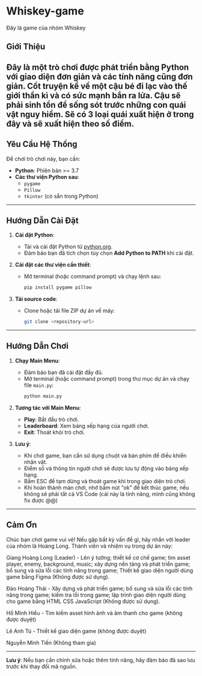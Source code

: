 # Whiskey-game
Đây là game của nhóm Whiskey 

## Giới Thiệu
Đây là một trò chơi được phát triển bằng Python với giao diện đơn giản và các tính năng cũng đơn giản.
Cốt truyện kể về một cậu bé đi lạc vào thế giới thần kì và có sức mạnh bắn ra lửa. 
Cậu sẽ phải sinh tồn để sống sót trước những con quái vật nguy hiểm. 
Sẽ có 3 loại quái xuất hiện ở trong đây và sẽ xuất hiện theo số điểm.
---

## Yêu Cầu Hệ Thống
Để chơi trò chơi này, bạn cần:
- **Python**: Phiên bản >= 3.7
- **Các thư viện Python sau**:
  - `pygame`
  - `Pillow`
  - `tkinter` (có sẵn trong Python)

---

## Hướng Dẫn Cài Đặt

1. **Cài đặt Python**:
   - Tải và cài đặt Python từ [python.org](https://www.python.org/).
   - Đảm bảo bạn đã tích chọn tùy chọn **Add Python to PATH** khi cài đặt.

2. **Cài đặt các thư viện cần thiết**:
   - Mở terminal (hoặc command prompt) và chạy lệnh sau:
     ```bash
     pip install pygame pillow
     ```

3. **Tải source code**:
   - Clone hoặc tải file ZIP dự án về máy:
     ```bash
     git clone <repository-url>
     ```

---

## Hướng Dẫn Chơi

1. **Chạy Main Menu**:
   - Đảm bảo bạn đã cài đặt đầy đủ.
   - Mở terminal (hoặc command prompt) trong thư mục dự án và chạy file `main.py`:
     ```bash
     python main.py
     ```

2. **Tương tác với Main Menu**:
   - **Play**: Bắt đầu trò chơi.
   - **Leaderboard**: Xem bảng xếp hạng của người chơi.
   - **Exit**: Thoát khỏi trò chơi.

3. **Lưu ý**:
   - Khi chơi game, bạn cần sử dụng chuột và bàn phím để điều khiển nhân vật.
   - Điểm số và thông tin người chơi sẽ được lưu tự động vào bảng xếp hạng.
   - Bấm ESC để tạm dừng và thoát game khi trong giao diện trò chơi.
   - Khi hoàn thành màn chơi, nhớ bấm nút "ok" để kết thúc game, nếu không sẽ phải tắt cả VS Code (cái này là tính năng, mình cũng không fix được @@)

---

## Cảm Ơn
Chúc bạn chơi game vui vẻ! Nếu gặp bất kỳ vấn đề gì, hãy nhắn với leader của nhóm là Hoàng Long.
Thành viên và nhiệm vụ trong dự án này:

Giang Hoàng Long (Leader) - Lên ý tưởng; thiết kế cơ chế game; tìm asset player, enemy, background, music; xây dựng nền tảng và phát triển game; bổ sung và sửa lỗi các tính năng trong game; Thiết kế giao diện người dùng game bằng Figma (Không được sử dụng).

Đào Hoàng Thái - Xây dựng và phát triển game; bổ sung và sửa lỗi các tính năng trong game; kiểm tra lỗi trong game; lập trình giao diện người dùng cho game bằng HTML CSS JavaScript (Không được sử dụng).

Hồ Minh Hiếu - Tìm kiếm asset hình ảnh và âm thanh cho game (không được duyệt)

Lê Anh Tú - Thiết kế giao diện game (không được duyệt)

Nguyễn Minh Tiến (Không tham gia)

---

**Lưu ý**: Nếu bạn cần chỉnh sửa hoặc thêm tính năng, hãy đảm bảo đã sao lưu trước khi thay đổi mã nguồn.
